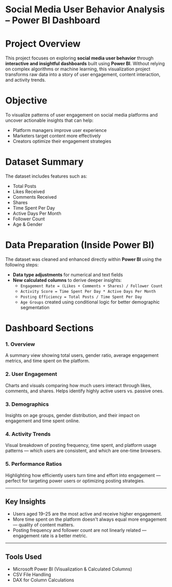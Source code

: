 # Social Media User Behavior Analysis – Power BI Dashboard

# Project Overview

This project focuses on exploring **social media user behavior** through **interactive and insightful dashboards** built using **Power BI**. Without relying on complex algorithms or machine learning, this visualization project transforms raw data into a story of user engagement, content interaction, and activity trends.


# Objective

To visualize patterns of user engagement on social media platforms and uncover actionable insights that can help:
- Platform managers improve user experience
- Marketers target content more effectively
- Creators optimize their engagement strategies

# Dataset Summary

The dataset includes features such as:

- Total Posts  
- Likes Received  
- Comments Received  
- Shares  
- Time Spent Per Day  
- Active Days Per Month  
- Follower Count  
- Age & Gender  


# Data Preparation (Inside Power BI)

The dataset was cleaned and enhanced directly within **Power BI** using the following steps:

- **Data type adjustments** for numerical and text fields  
- **New calculated columns** to derive deeper insights:
  - `Engagement Rate = (Likes + Comments + Shares) / Follower Count`
  - `Activity Score = Time Spent Per Day * Active Days Per Month`
  - `Posting Efficiency = Total Posts / Time Spent Per Day`
  - `Age Groups` created using conditional logic for better demographic segmentation

# Dashboard Sections

### 1. **Overview**
A summary view showing total users, gender ratio, average engagement metrics, and time spent on the platform.

### 2. **User Engagement**
Charts and visuals comparing how much users interact through likes, comments, and shares. Helps identify highly active users vs. passive ones.

### 3. **Demographics**
Insights on age groups, gender distribution, and their impact on engagement and time spent online.

### 4. **Activity Trends**
Visual breakdown of posting frequency, time spent, and platform usage patterns — which users are consistent, and which are one-time browsers.

### 5. **Performance Ratios**
Highlighting how efficiently users turn time and effort into engagement — perfect for targeting power users or optimizing posting strategies.

---

## Key Insights

- Users aged 19–25 are the most active and receive higher engagement.
- More time spent on the platform doesn't always equal more engagement — quality of content matters.
- Posting frequency and follower count are not linearly related — engagement rate is a better metric.

---

## Tools Used

- Microsoft Power BI (Visualization & Calculated Columns)
- CSV File Handling
- DAX for Column Calculations

